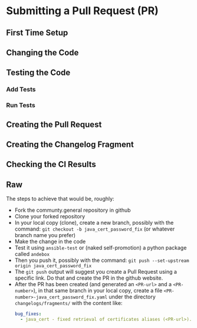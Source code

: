 Submitting a Pull Request (PR)
==============================

## First Time Setup

## Changing the Code

## Testing the Code

### Add Tests

### Run Tests

## Creating the Pull Request

## Creating the Changelog Fragment

## Checking the CI Results

## Raw

The steps to achieve that would be, roughly:
* Fork the communty.general repository in github
* Clone your forked repository
* In your local copy (clone), create a new branch, possibly with the command: `git checkout -b java_cert_password_fix` (or whatever branch name you prefer)
* Make the change in the code
* Test it using `ansible-test` or (naked self-promotion) a python package called `andebox`
* Then you push it, possibly with the command: `git push --set-upstream origin java_cert_password_fix`
* The `git push` output will suggest you create a Pull Request using a specific link. Do that and create the PR in the github website.
* After the PR has been created (and generated an `<PR-url>` and a `<PR-number>`), in that same branch in your local copy, create a file 
  `<PR-number>-java_cert_password_fix.yaml` under the directory `changelogs/fragments/` with the content like:
  ```yaml
  bug_fixes:
    - java_cert - fixed retrieval of certificates aliases (<PR-url>).
  ```
